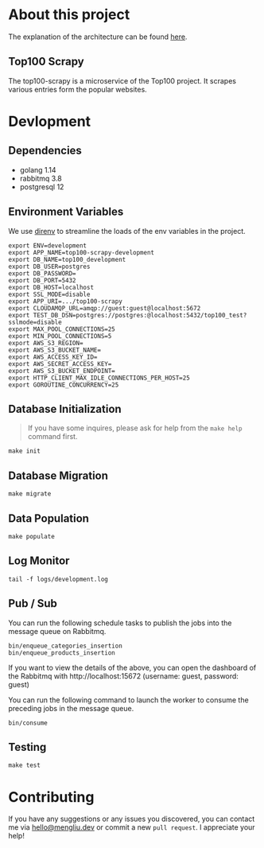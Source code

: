 
# About this project
The explanation of the architecture can be found [here](https://github.com/LiamYabou/top100-scrapy/wiki/About-this-project).

## Top100 Scrapy
The top100-scrapy is a microservice of the Top100 project. It scrapes various entries form the popular websites.

# Devlopment
## Dependencies
- golang 1.14
- rabbitmq 3.8
- postgresql 12

## Environment Variables
We use [direnv](https://direnv.net/) to streamline the loads of the env variables in the project.
```
export ENV=development
export APP_NAME=top100-scrapy-development
export DB_NAME=top100_development
export DB_USER=postgres
export DB_PASSWORD=
export DB_PORT=5432
export DB_HOST=localhost
export SSL_MODE=disable
export APP_URI=.../top100-scrapy
export CLOUDAMQP_URL=amqp://guest:guest@localhost:5672
export TEST_DB_DSN=postgres://postgres:@localhost:5432/top100_test?sslmode=disable
export MAX_POOL_CONNECTIONS=25
export MIN_POOL_CONNECTIONS=5
export AWS_S3_REGION=
export AWS_S3_BUCKET_NAME=
export AWS_ACCESS_KEY_ID=
export AWS_SECRET_ACCESS_KEY=
export AWS_S3_BUCKET_ENDPOINT=
export HTTP_CLIENT_MAX_IDLE_CONNECTIONS_PER_HOST=25
export GOROUTINE_CONCURRENCY=25
```

## Database Initialization
> If you have some inquires, please ask for help from the `make help` command first.
```
make init
```

## Database Migration
```
make migrate
```

## Data Population
```
make populate
```

## Log Monitor
```
tail -f logs/development.log
```

## Pub / Sub
You can run the following schedule tasks to publish the jobs into the message queue on Rabbitmq.
```
bin/enqueue_categories_insertion
bin/enqueue_products_insertion
```
If you want to view the details of the above, you can open the dashboard of the Rabbitmq with http://localhost:15672 (username: guest, password: guest)

You can run the following command to launch the worker to consume the preceding jobs in the message queue.
```
bin/consume
```

## Testing
```
make test
```

# Contributing
If you have any suggestions or any issues you discovered, you can contact me via hello@mengliu.dev or commit a new `pull request`. I appreciate your help!
